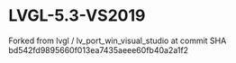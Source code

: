 # LVGL-5.3-VS2019
Forked from lvgl / lv_port_win_visual_studio at commit SHA bd542fd9895660f013ea7435aeee60fb40a2a1f2

